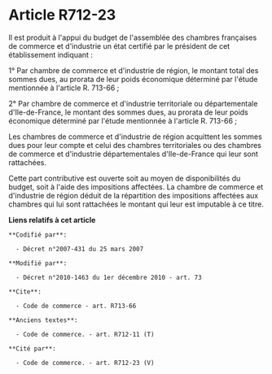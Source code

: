 # Article R712-23

Il est produit à l'appui du budget de l'assemblée des chambres françaises de commerce et d'industrie un état certifié par le
président de cet établissement indiquant : 

1° Par chambre de commerce et d'industrie de région, le montant total des sommes dues, au prorata de leur poids économique
déterminé par l'étude mentionnée à l'article R. 713-66 ; 

2° Par chambre de commerce et d'industrie territoriale ou départementale d'Ile-de-France, le montant des sommes dues, au
prorata de leur poids économique déterminé par l'étude mentionnée à l'article R. 713-66 ; 

Les chambres de commerce et d'industrie de région acquittent les sommes dues pour leur compte et celui des chambres
territoriales ou des chambres de commerce et d'industrie départementales d'Ile-de-France qui leur sont rattachées. 

Cette part contributive est ouverte soit au moyen de disponibilités du budget, soit à l'aide des impositions affectées. La
chambre de commerce et d'industrie de région déduit de la répartition des impositions affectées aux chambres qui lui sont
rattachées le montant qui leur est imputable à ce titre.

**Liens relatifs à cet article**

	**Codifié par**:

	  - Décret n°2007-431 du 25 mars 2007

	**Modifié par**:

	  - Décret n°2010-1463 du 1er décembre 2010 - art. 73

	**Cite**:

	  - Code de commerce - art. R713-66

	**Anciens textes**:

	  - Code de commerce. - art. R712-11 (T)

	**Cité par**:

	  - Code de commerce. - art. R712-23 (V)
